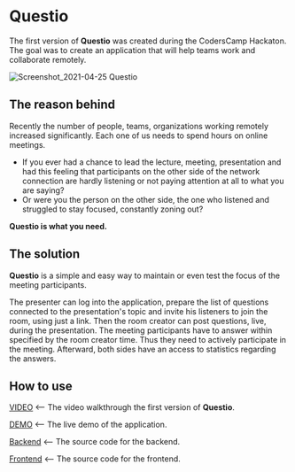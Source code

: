 # Questio

The first version of **Questio** was created during the CodersCamp Hackaton. The goal was to create an application that will help teams work and collaborate remotely.

![Screenshot_2021-04-25 Questio](https://user-images.githubusercontent.com/44535712/116000625-55cafd80-a5f1-11eb-88d7-2b8b7c4d5341.png)

## The reason behind

Recently the number of people, teams, organizations working remotely increased significantly. Each one of us needs to spend hours on online meetings.

-   If you ever had a chance to lead the lecture, meeting, presentation and had this feeling that participants on the other side of the network connection are hardly listening or not paying attention at all to what you are saying?
-   Or were you the person on the other side, the one who listened and struggled to stay focused, constantly zoning out?

**Questio is what you need.**

## The solution

**Questio** is a simple and easy way to maintain or even test the focus of the meeting participants.

The presenter can log into the application, prepare the list of questions connected to the presentation's topic and invite his listeners to join the room, using just a link. Then the room creator can post questions, live, during the presentation. The meeting participants have to answer within specified by the room creator time. Thus they need to actively participate in the meeting. Afterward, both sides have an access to statistics regarding the answers.

## How to use

[VIDEO](https://www.youtube.com/watch?v=moZ2GTa_lSY) <-- The video walkthrough the first version of **Questio**.

[DEMO](https://lukaszdutka.github.io/coders-camp-hackathon-2021-frontend) <-- The live demo of the application.

[Backend](https://github.com/lukaszdutka/coders-camp-hackathon-2021-backend) <-- The source code for the backend.

[Frontend](https://github.com/lukaszdutka/coders-camp-hackathon-2021-frontend) <-- The source code for the frontend.
